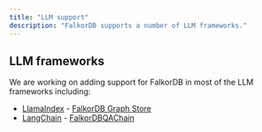 ```yaml
---
title: "LLM support"
description: "FalkorDB supports a number of LLM frameworks."
---
```


## LLM frameworks

We are working on adding support for FalkorDB in most of the LLM frameworks including:

* [LlamaIndex](https://www.llamaindex.ai/) - [FalkorDB Graph Store](https://gpt-index.readthedocs.io/en/latest/examples/index_structs/knowledge_graph/FalkorDBGraphDemo.html)
* [LangChain](https://www.langchain.com/) - [FalkorDBQAChain](https://python.langchain.com/docs/use_cases/more/graph/graph_falkordb_qa)
